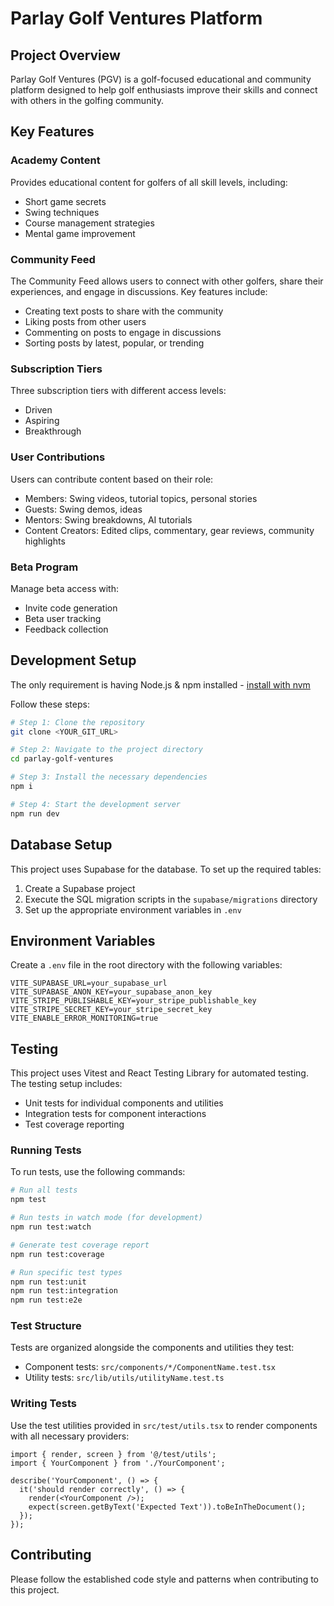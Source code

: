 # Parlay Golf Ventures Platform

## Project Overview

Parlay Golf Ventures (PGV) is a golf-focused educational and community platform designed to help golf enthusiasts improve their skills and connect with others in the golfing community.

## Key Features

### Academy Content
Provides educational content for golfers of all skill levels, including:
- Short game secrets
- Swing techniques
- Course management strategies
- Mental game improvement

### Community Feed
The Community Feed allows users to connect with other golfers, share their experiences, and engage in discussions. Key features include:
- Creating text posts to share with the community
- Liking posts from other users
- Commenting on posts to engage in discussions
- Sorting posts by latest, popular, or trending

### Subscription Tiers
Three subscription tiers with different access levels:
- Driven
- Aspiring
- Breakthrough

### User Contributions
Users can contribute content based on their role:
- Members: Swing videos, tutorial topics, personal stories
- Guests: Swing demos, ideas
- Mentors: Swing breakdowns, AI tutorials
- Content Creators: Edited clips, commentary, gear reviews, community highlights

### Beta Program
Manage beta access with:
- Invite code generation
- Beta user tracking
- Feedback collection

## Development Setup

The only requirement is having Node.js & npm installed - [install with nvm](https://github.com/nvm-sh/nvm#installing-and-updating)

Follow these steps:

```sh
# Step 1: Clone the repository
git clone <YOUR_GIT_URL>

# Step 2: Navigate to the project directory
cd parlay-golf-ventures

# Step 3: Install the necessary dependencies
npm i

# Step 4: Start the development server
npm run dev
```

## Database Setup

This project uses Supabase for the database. To set up the required tables:

1. Create a Supabase project
2. Execute the SQL migration scripts in the `supabase/migrations` directory
3. Set up the appropriate environment variables in `.env`

## Environment Variables

Create a `.env` file in the root directory with the following variables:

```
VITE_SUPABASE_URL=your_supabase_url
VITE_SUPABASE_ANON_KEY=your_supabase_anon_key
VITE_STRIPE_PUBLISHABLE_KEY=your_stripe_publishable_key
VITE_STRIPE_SECRET_KEY=your_stripe_secret_key
VITE_ENABLE_ERROR_MONITORING=true
```

## Testing

This project uses Vitest and React Testing Library for automated testing. The testing setup includes:

- Unit tests for individual components and utilities
- Integration tests for component interactions
- Test coverage reporting

### Running Tests

To run tests, use the following commands:

```sh
# Run all tests
npm test

# Run tests in watch mode (for development)
npm run test:watch

# Generate test coverage report
npm run test:coverage

# Run specific test types
npm run test:unit
npm run test:integration
npm run test:e2e
```

### Test Structure

Tests are organized alongside the components and utilities they test:

- Component tests: `src/components/*/ComponentName.test.tsx`
- Utility tests: `src/lib/utils/utilityName.test.ts`

### Writing Tests

Use the test utilities provided in `src/test/utils.tsx` to render components with all necessary providers:

```tsx
import { render, screen } from '@/test/utils';
import { YourComponent } from './YourComponent';

describe('YourComponent', () => {
  it('should render correctly', () => {
    render(<YourComponent />);
    expect(screen.getByText('Expected Text')).toBeInTheDocument();
  });
});
```

## Contributing

Please follow the established code style and patterns when contributing to this project.

